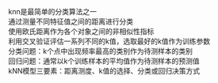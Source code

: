knn是最简单的分类算法之一  
通过测量不同特征值之间的距离进行分类  
使用欧氏距离作为各个对象之间的非相似性指标  
利用交叉验证评估一系列不同的k值，选取最好的k值作为训练参数  
分类问题：k个点中出现频率最高的类别作为待测样本的类别  
回归问题：通常以k个训练样本的平均值作为待测样本的预测值  
kNN模型三要素：距离测度、k值的选择、分类或回归决策方式  
